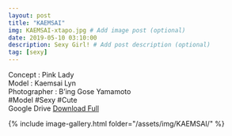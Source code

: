 ```yaml
---
layout: post
title: "KAEMSAI"
img: KAEMSAI-xtapo.jpg # Add image post (optional)
date: 2019-05-10 03:10:00
description: Sexy Girl! # Add post description (optional)
tag: [sexy]
---
```

Concept : Pink Lady  
Model : Kaemsai Lyn  
Photographer : B’ing Gose Yamamoto  
#Model #Sexy #Cute  
Google Drive [Download Full](http://gestyy.com/e0GnzW)  

{% include image-gallery.html folder="/assets/img/KAEMSAI/" %}
